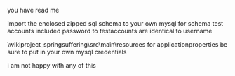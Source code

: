 you have read me

import the enclosed zipped sql schema to your own mysql for schema
test accounts included
password to testaccounts are identical to username

\wikiproject_springsuffering\src\main\resources for applicationproperties
be sure to put in your own mysql credentials

i am not happy with any of this
